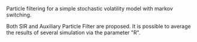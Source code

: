 Particle filtering for a simple stochastic volatility model with markov switching.

Both SIR and Auxiliary Particle Filter are proposed. It is possible to average the results of several simulation via the parameter "R".
